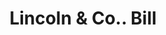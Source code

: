 ---
doi: 10.7916/D83J4QWB
date_other: '1897'
date_other_textual: '1897'
form: printed ephemera
genre:
- Invoices
name:
- Lincoln & Co.
object_in_context_url: https://biggert.cul.columbia.edu/items/view/ave_biggert_00073
subject_hierarchical_geographic:
- Hartford, Connecticut, United States
subject_name:
- Lincoln & Co.
title: Lincoln & Co.. Bill
sort_title: Lincoln & Co.. Bill
call_number: ave_biggert_00073
coordinates:
- 41.7625,-72.67416666666666
pid: ave_biggert_00073
identifiers: ave_biggert_00073
canvas_id: ldpd:395348
permalink: "/items/ave_biggert_00073/"
layout: iiif-image-page
---